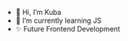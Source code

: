 - 👋 Hi, I’m Kuba
- 🌱 I’m currently learning JS
- ✨ Future Frontend Development 


<!---
SonyBlake/SonyBlake is a ✨ special ✨ repository because its `README.md` (this file) appears on your GitHub profile.
You can click the Preview link to take a look at your changes.
--->
